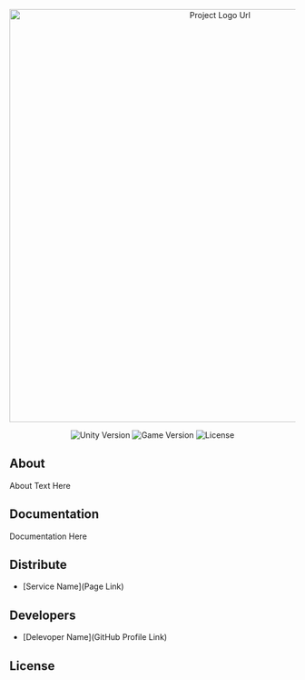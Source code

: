 <p align="center">
      <img src="https://i.ibb.co/4ZtkW8Q/60a261cdcc3468fac57fd68c-business-analyst.png" alt="Project Logo Url" width="726">
</p>

<p align="center">
   <img src="" alt="Unity Version">
   <img src="" alt="Game Version">
   <img src="" alt="License">
</p>

## About

About Text Here

## Documentation

Documentation Here

## Distribute

- [Service Name](Page Link)


## Developers

- [Delevoper Name](GitHub Profile Link)

## License
